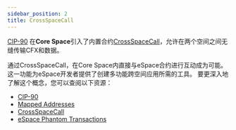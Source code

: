 ```yaml
---
sidebar_position: 2
title: CrossSpaceCall
---
```


[CIP-90](https://github.com/Conflux-Chain/CIPs/blob/master/CIPs/cip-90.md) 在**Core Space**引入了内置合约[CrossSpaceCall](../../core/learn/core-space-basics/internal-contracts/crossSpaceCall.md)，允许在两个空间之间无缝传输CFX和数据。

通过CrossSpaceCall，在Core Space内直接与eSpace合约进行互动成为可能。 这一功能为eSpace开发者提供了创建多功能跨空间应用所需的工具。 要更深入地了解这个概念，您可以查阅以下资源：

* [CIP-90](https://github.com/Conflux-Chain/CIPs/blob/master/CIPs/cip-90.md)
* [Mapped Addresses](../learn/accounts.md#mapped-addresses-in-cross-space-operations)
* [CrossSpaceCall](../../core/learn/core-space-basics/internal-contracts/crossSpaceCall.md)
* [eSpace Phantom Transactions](./evm-compatibility.md#phantom-transactions)

